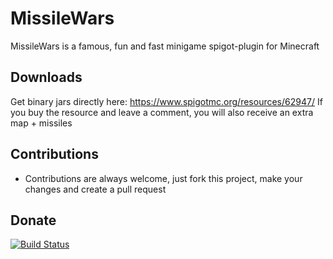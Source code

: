 # MissileWars
MissileWars is a famous, fun and fast minigame spigot-plugin for Minecraft

## Downloads
Get binary jars directly here: https://www.spigotmc.org/resources/62947/
If you buy the resource and leave a comment, you will also receive an extra map + missiles

## Contributions
- Contributions are always welcome, just fork this project, make your changes and create a pull request

## Donate
[![Build Status](https://www.paypalobjects.com/en_US/DK/i/btn/btn_donateCC_LG.gif)](https://www.paypal.com/cgi-bin/webscr?cmd=_donations&business=naegele_daniel%40web.de&currency_code=EUR&source=url)
